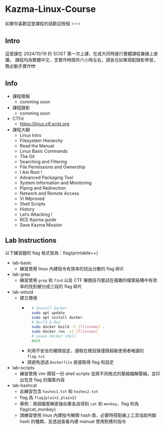 # Kazma-Linux-Course
如果你喜歡這堂課程的話歡迎按個 ⭐️⭐️⭐️

## Intro
這堂課在 2024/10/19 的 SCIST 第一次上課，在成大同時進行實體課程兼線上直播。
課程均為繁體中文，含實作時間共六小時左右，請各位如果搭配錄影學習，務必動手實作❗️❗️❗️

## Info 
- 課程簡報
  - comming soon
- 課程錄影
  - comming soon 
- CTFd
  - https://linux.ctf.scist.org
- 課程大綱
  - Linux Intro
  - Filesystem Hierarchy
  - Read the Manual
  - Linux Basic Commands
  - The Git
  - Searching and Filtering
  - File Permissions and Ownership
  - I Am Root !
  - Advanced Packaging Tool
  - System Information and Monitoring
  - Piping and Redirection
  - Network and Remote Access
  - Vi IMproved
  - Shell Scripts
  - History 
  - Let’s Attacking !
  - RCE Kazma guide
  - Save Kazma Mission

## Lab Instructions
以下練習題的 flag 格式皆為：flag{printable++}
- lab-basic
  - 練習使用 linux 內建指令有效率的找出分散的 flag 碎片
- lab-grep
  - 練習使用 `grep` 和 `find` 以及 CTF 解題技巧嘗試在複雜的檔案結構中有效率的找到被分成三段的 flag 碎片
- lab-setuid
  - 建立環境
    - ```bash
        # Install docker 
        sudo apt update
        sudo apt install docker 
        # Build & Run 
        sudo docker build -t [filename] .
        sudo docker run -it [filename]
        # Leave docker shell 
        exit
        ```
    - 利用不安全的權限設定，讀取在根目錄僅限超級使用者唯讀的 `flag.txt`
    - 請避免透過 `Dockerfile` 直接取得 flag 和設定
- lab-scripts
  - 練習使用 vim 撰寫一份 shell scripts 並將不同格式的壓縮檔解壓縮，並印出包含 flag 的檔案內容
- lab-hashcat 
  - 此練習包含 `hashes1.txt` 和 `hashes2.txt`
  - flag 為 `flag{plain1_plain2}`
  - 舉例：兩個檔案解密後如果各自得到 `cat` 和 `monkey`，flag 則為 flag{cat_monkey}
  - 請練習使用 linux 內建指令解開 hash 值，必要時搭配線上工具協助判斷 hash 的種類，並透過查看內建 manual 使用對應的指令
